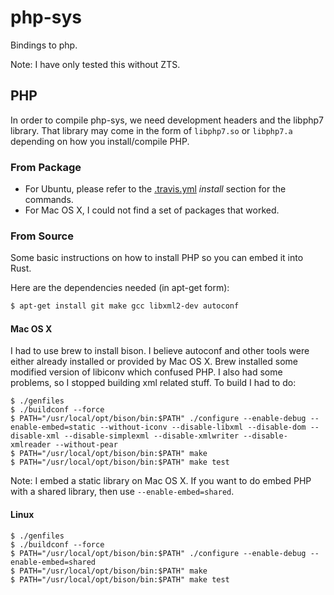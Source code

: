 # php-sys

Bindings to php.

Note: I have only tested this without ZTS.

## PHP

In order to compile php-sys, we need development headers and the libphp7 library. That library may come in the form of `libphp7.so` or `libphp7.a` depending on how you install/compile PHP.

### From Package

   * For Ubuntu, please refer to the [.travis.yml](../.travis.yml) _install_ section for the commands.
   * For Mac OS X, I could not find a set of packages that worked.

### From Source

Some basic instructions on how to install PHP so you can embed it into Rust.

Here are the dependencies needed (in apt-get form):

```bash
$ apt-get install git make gcc libxml2-dev autoconf
```

#### Mac OS X

I had to use brew to install bison. I believe autoconf and other tools were either already installed or provided by Mac OS X. Brew installed some modified version of libiconv which confused PHP. I also had some problems, so I stopped building xml related stuff. To build I had to do:

```
$ ./genfiles
$ ./buildconf --force
$ PATH="/usr/local/opt/bison/bin:$PATH" ./configure --enable-debug --enable-embed=static --without-iconv --disable-libxml --disable-dom --disable-xml --disable-simplexml --disable-xmlwriter --disable-xmlreader --without-pear
$ PATH="/usr/local/opt/bison/bin:$PATH" make
$ PATH="/usr/local/opt/bison/bin:$PATH" make test
```

Note: I embed a static library on Mac OS X. If you want to do embed PHP with a shared library, then use `--enable-embed=shared`.

#### Linux

```
$ ./genfiles
$ ./buildconf --force
$ PATH="/usr/local/opt/bison/bin:$PATH" ./configure --enable-debug --enable-embed=shared
$ PATH="/usr/local/opt/bison/bin:$PATH" make
$ PATH="/usr/local/opt/bison/bin:$PATH" make test
```
